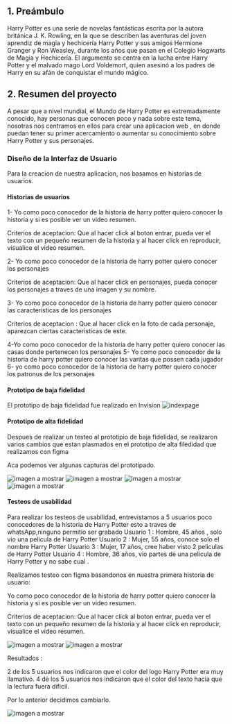 

## 1. Preámbulo

Harry Potter es una serie de novelas fantásticas escrita por la autora británica J. K.
Rowling, en la que se describen las aventuras del joven aprendiz de magia y hechicería
Harry Potter y sus amigos Hermione Granger y Ron Weasley, durante los años que pasan
en el Colegio Hogwarts de Magia y Hechicería. El argumento se centra en la lucha entre
Harry Potter y el malvado mago Lord Voldemort, quien asesinó a los padres de Harry en
su afán de conquistar el mundo mágico.



## 2. Resumen del proyecto
A pesar que a nivel mundial, el Mundo de Harry Potter es extremadamente conocido,
hay personas que conocen poco y nada sobre este tema, nosotras nos centramos en ellos para
crear una aplicacion web , en donde puedan tener su primer acercamiento o aumentar
su conocimiento sobre Harry Potter y sus personajes.

### Diseño de la Interfaz de Usuario
Para la creacion de nuestra aplicacion, nos basamos en historias de usuarios.

#### Historias de usuarios
1- Yo como poco conocedor de la historia de harry potter quiero conocer la historia y si es posible ver un video resumen.

Criterios de aceptacion:
Que al hacer click al boton entrar, pueda ver el texto con un pequeño resumen de la historia y al hacer click
en reproducir, visualice el video resumen.

2- Yo como poco conocedor de la historia de harry potter quiero conocer los personajes

Criterios de aceptacion:
Que al hacer click en personajes, pueda conocer los personajes a traves de una imagen y su  nombre.

3- Yo como poco conocedor de la historia de harry potter quiero conocer las caracteristicas de los personajes

Criterios de aceptacion :
Que al hacer click en la foto de cada personaje, aparezcan ciertas caracteristicas de este.

4-Yo como poco conocedor de la historia de harry potter quiero conocer las casas donde pertenecen los personajes
5- Yo como poco conocedor de la historia de harry potter quiero conocer las varitas que possen cada jugador
6- yo como poco conocedor de la historia de harry potter quiero conocer los patronus de los personajes


#### Prototipo de baja fidelidad
El prototipo de baja fidelidad fue realizado en Invision
![indexpage](src/prototipadobaja.jpg)



[link]:(https://ariela457345.invisionapp.com/overview/datahp-ck99z9xng0ecy019mxk80odjw/screens?v=vIOlyu%2BeOSQ%2Fx39aUpwuzQ%3D%3D&linkshare=urlcopied)


#### Prototipo de alta fidelidad
Despues de realizar un testeo al prototipio de baja fidelidad, se realizaron varios cambios que
estan plasmados en el prototipo de alta filedidad que realizamos con figma

Aca podemos ver algunas capturas del prototipado.

![imagen a mostrar](imagenes_readme/alta1.jpg)
![imagen a mostrar](imagenes_readme/alta2.jpg)
![imagen a mostrar](imagenes_readme/alta3.jpg)
![imagen a mostrar](imagenes_readme/alta4.jpg)

[link]:(https://www.figma.com/file/g3kEQxFNlSXtLf3doY15lw/DataHP?node-id=51%3A76)

#### Testeos de usabilidad

Para realizar los testeos de usabilidad, entrevistamos a 5 usuarios poco conocedores de la historia de Harry Potter esto a traves de whatsApp,ninguno permitio ser grabado
Usuario 1 : Hombre, 45 años , solo vio una pelicula de Harry Potter
Usuario 2 : Mujer, 55 años, conoce solo el  nombre Harry Potter
Usuario 3 : Mujer, 17 años, cree haber visto 2 peliculas de Harry Potter
Usuario 4 : Hombre, 36 años, vio partes de una pelicula de Harry Potter y no sabe cual .

Realizamos testeo con figma basandonos en nuestra primera historia de usuario:

Yo como poco conocedor de la historia de harry potter quiero conocer la historia y si es posible ver un video resumen.

Criterios de aceptacion:
Que al hacer click al boton entrar, pueda ver el texto con un pequeño resumen de la historia y al hacer click
en reproducir, visualice el video resumen.

![imagen a mostrar](imagenes_readme/alta1.jpg)
![imagen a mostrar](imagenes_readme/alta2.jpg)

Resultados :

2 de los 5 usuarios nos indicaron que el color del logo Harry Potter era muy llamativo.
4 de los 5 usuarios nos indicaron que el color del texto hacia que la lectura fuera dificil.

Por lo anterior decidimos cambiarlo.

![imagen a mostrar](imagenes_readme/capturapag2.jpg)
